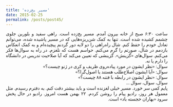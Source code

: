 ```yaml
---
title: 'مسیر یخ‌زده'
date: 2015-02-25
permalink: /posts/post45/
---
```

<div align="justify" dir="rtl" style="font-family:vazir;">

ساعت ۶:۳۰ صبح از خانه بیرون آمدم. مسیر یخ‌زده است. راهی سفید و بلورین جلوی چشمم کشیده شده است. تنها به کمک شن‌ریزه‌هایی که در مسیر پاشیده شده، می‌توانم تعادل خودم را حفظ کنم. شال راه‌راهی را دو لایه دور گردنم پیچیده‌ام و به کمک انعکاس بازدمم در شال، صورتم را گرم می‌کنم. حواسم هست که نلغزم. در راه به سوال‌ها فکر می‌کنم. سوال‌های «گزینش». گزینشی که تعیین می‌کند که آیا صلاحیت تدریس در دانشگاه را دارم یا نه.<br>
سوال: «نظر ایشون در مورد پیاده‌روی ظریف و کری در ژنو چیست؟»<br>
سوال: «آیا ایشون اصلاح‌طلب هستند یا اصول‌گرا؟»<br>
سوال: «نظر ایشون در رابطه با فتنه ۸۸ چیست؟»<br>
سوال، سوال، سوال ...<br>
پایم کمی سر خورد. مسیر خیلی لغزنده است و باید بیشتر دقت کنم. به دفترم رسیدم. مثل معمول هر روز، رادیو پیام را روشن کردم. ۲۲ بهمن هست امروز. رادیو در حال پخش سرود «بهاران خجسته باد» است.

</div>

